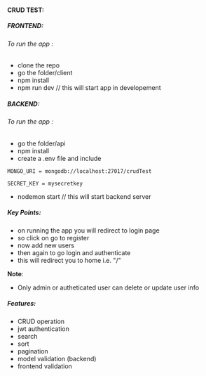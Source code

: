 #### CRUD TEST:

##### FRONTEND:

###### To run the app :

- clone the repo
- go the folder/client
- npm install
- npm run dev // this will start app in developement

##### BACKEND:

###### To run the app :

- go the folder/api
- npm install
- create a .env file and include

```env
MONGO_URI = mongodb://localhost:27017/crudTest

SECRET_KEY = mysecretkey
```

- nodemon start // this will start backend server

##### Key Points:

- on running the app you will redirect to login page
- so click on go to register
- now add new users
- then again to go login and authenticate
- this will redirect you to home i.e. "/"

**Note**:

- Only admin or autheticated user can delete or update user info

##### Features:

- CRUD operation
- jwt authentication
- search
- sort
- pagination
- model validation (backend)
- frontend validation
